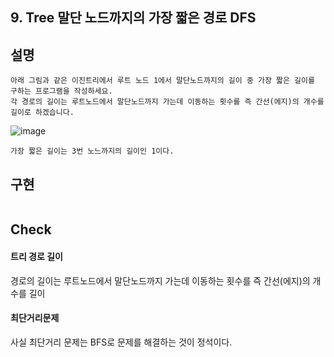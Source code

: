 ## 9. Tree 말단 노드까지의 가장 짧은 경로 DFS

## 설명
  
    아래 그림과 같은 이진트리에서 루트 노드 1에서 말단노드까지의 길이 중 가장 짧은 길이를 구하는 프로그램을 작성하세요.
    각 경로의 길이는 루트노드에서 말단노드까지 가는데 이동하는 횟수를 즉 간선(에지)의 개수를 길이로 하겠습니다.
    
  ![image](https://user-images.githubusercontent.com/79847020/161934873-0f3900d0-531f-43cc-9760-6cad1739c731.png)
  
    가장 짧은 길이는 3번 노느까지의 길이인 1이다.

## 구현

```JAVA
```

## Check

#### 트리 경로 길이

경로의 길이는 루트노드에서 말단노드까지 가는데 이동하는 횟수를 즉 간선(에지)의 개수를 길이

#### 최단거리문제

사실 최단거리 문제는 BFS로 문제를 해결하는 것이 정석이다.



